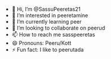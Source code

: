 - 👋 Hi, I’m @SassuPeeretas21
- 👀 I’m interested in peeretamine
- 🌱 I’m currently learning peer
- 💞️ I’m looking to collaborate on peerud
- 📫 How to reach me sasspeeretas
- 😄 Pronouns: Peeru/Kott
- ⚡ Fun fact: I like to peerutada

<!---
SassuPeeretas21/SassuPeeretas21 is a ✨ special ✨ repository because its `README.md` (this file) appears on your GitHub profile.
You can click the Preview link to take a look at your changes.
--->
